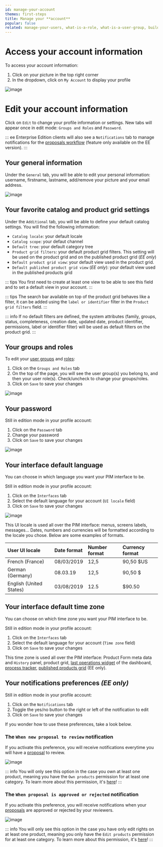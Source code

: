 ```yaml
---
id: manage-your-account
themes: first-steps
title: Manage your **account**
popular: false
related: manage-your-users, what-is-a-role, what-is-a-user-group, build-your-user-roles, build-your-user-groups, workflow
---
```


# Access your account information

To access your account information:
1.  Click on your picture in the top right corner
2.  In the dropdown, click on `My Account` to display your profile

![image](../img/Dashboard_DropdownMenuUser.png)

# Edit your account information

Click on `Edit` to change your profile information or settings. New tabs will appear once in edit mode: `Groups and Roles` and `Password`.

::: ee
Enterprise Edition clients will also see a `Notifications` tab to manage notifications for the [proposals workflow](proposals-workflow.html) (feature only available on the EE version).
:::

## Your general information

Under the `General` tab, you will be able to edit your personal information: username, firstname, lastname, add/remove your picture and your email address.

![image](../img/System_users_Profil_edit.png)

## Your favorite catalog and product grid settings

Under the `Additional` tab, you will be able to define your default catalog settings. You will find the following information:
- `Catalog locale`: your default locale
- `Catalog scope`: your defaut channel
- `Default tree`: your default category tree
- `Product grid filters`: your default product grid filters. This setting will be used on the product grid and on the published product grid (_EE only_)
- `Default product grid view`: your default view used in the product grid.
- `Default published product grid view` (_EE only_): your default view used in the published products grid

::: tips
You first need to create at least one view to be able to see this field and to set a default view in your account.
:::

::: tips
The search bar available on top of the product grid behaves like a filter, it can be added using the `label or identifier` filter in the `Product grid filters` field.
:::

::: info
If no default filters are defined, the system attributes (family, groups, status, completeness, creation date, updated date, product identifier, permissions, label or identifier filter) will be used as default filters on the product grid.
:::

## Your groups and roles

To edit your [user groups](what-is-a-user-group.html) and [roles](what-is-a-role.html):
1. Click on the `Groups and Roles` tab
1. On the top of the page, you will see the user group(s) you belong to, and then your user role(s). Check/uncheck to change your groups/roles.
2. Click on `Save` to save your changes

![image](../img/System_users_Profil_edit_grpandroles2.png)

## Your password

Still in edition mode in your profile account:
1.  Click on the `Password` tab
2.  Change your password
3.  Click on `Save` to save your changes

![image](../img/System_users_Profil_edit_password.png)

## Your interface default language

You can choose in which language you want your PIM interface to be.

Still in edition mode in your profile account:
1.  Click on the `Interfaces` tab
2.  Select the default language for your account (`UI locale` field)
3.  Click on `Save` to save your changes

![image](../img/System_users_Profil_edit_interfaces.png)

This UI locale is used all over the PIM interface: menus, screens labels, messages… Dates, numbers and currencies will be formatted according to the locale you chose. Below are some examples of formats.

| User UI locale | Date format | Number format | Currency format     |
|:--------------|:----------------|:------------------|:-------------|
| French (France)  | 08/03/2019      | 12,5       | 90,50 $US        |
| German (Germany)  | 08.03.19        | 12,5        | 90,50 $        |
| English (United States) | 03/08/2019 | 12.5    | $90.50            |

## Your interface default time zone

You can choose on which time zone you want your PIM interface to be.

Still in edition mode in your profile account:
1.  Click on the `Interfaces` tab
2.  Select the default language for your account (`Time zone` field)
3.  Click on `Save` to save your changes

This time zone is used all over the PIM interface: Product Form meta data and `History` panel, product grid, [last operations widget](discover-the-dashboard.html#last-operations) of the dashboard, [process tracker](monitor-jobs.html#what-can-you-find-in-a-job-detail), [published products grid](how-to-manage-my-publications.html#view-the-published-products) (EE only).

## Your notifications preferences _(EE only)_

Still in edition mode in your profile account:
1. Click on the `Notifications` tab
2. Toggle the yes/no button to the right or left of the notification to edit
3.  Click on `Save` to save your changes

If you wonder how to use these preferences, take a look below.

### The `When new proposal to review` notification

If you activate this preference, you will receive notifications everytime you will have a [proposal](proposals-workflow.html) to review.

![image](../img/System_users_Profil_edit_notifs.png)

::: info
You will only see this option in the case you own at least one product, meaning you have the `Own products` permission for at least one category. To learn more about this permission, it's [here](access-rights-on-products.html)!
:::

### The `When proposal is approved or rejected` notification

If you activate this preference, you will receive notifications when your [proposals](proposals-workflow.html) are approved or rejected by your reviewers.

![image](../img/System_users_Profil_edit_notifs2.png)

::: info
You will only see this option in the case you have only edit rights on at least one product, meaning you only have the `Edit products` permission for at least one category. To learn more about this permission, it's [here](access-rights-on-products.html)!
:::
